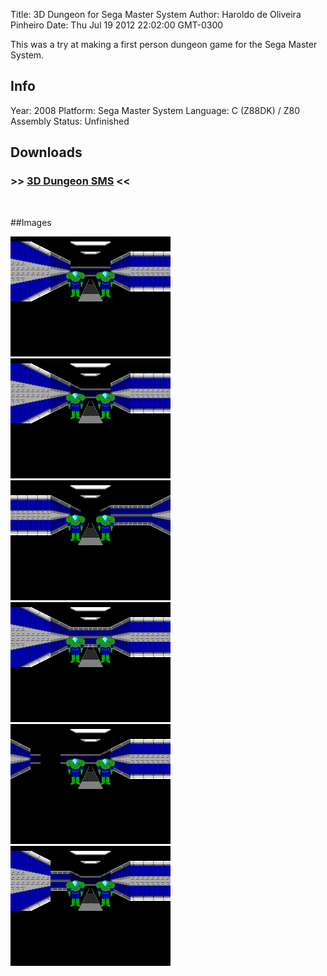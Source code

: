 Title: 3D Dungeon for Sega Master System
Author: Haroldo de Oliveira Pinheiro
Date: Thu Jul 19 2012 22:02:00 GMT-0300

This was a try at making a first person dungeon game for the Sega Master System.

## Info
Year: 2008
Platform: Sega Master System
Language: C (Z88DK) / Z80 Assembly
Status: Unfinished 

## Downloads
### >> [3D Dungeon SMS](downloads/maze3d-2008-01-21.zip "Download 3D Dungeon SMS") <<
<br>

##Images

<div class="ContentFlow">
	<div class="flow">
		<img class="item" src="/dungeon-3d-sms/maze3d-2008-01-21-01.png" />
		<img class="item" src="/dungeon-3d-sms/maze3d-2008-01-21-02.png" />
		<img class="item" src="/dungeon-3d-sms/maze3d-2008-01-21-03.png" />
		<img class="item" src="/dungeon-3d-sms/maze3d-2008-01-21-04.png" />
		<img class="item" src="/dungeon-3d-sms/maze3d-2008-01-21-05.png" />
		<img class="item" src="/dungeon-3d-sms/maze3d-2008-01-21-06.png" />
	</div>
</div>
